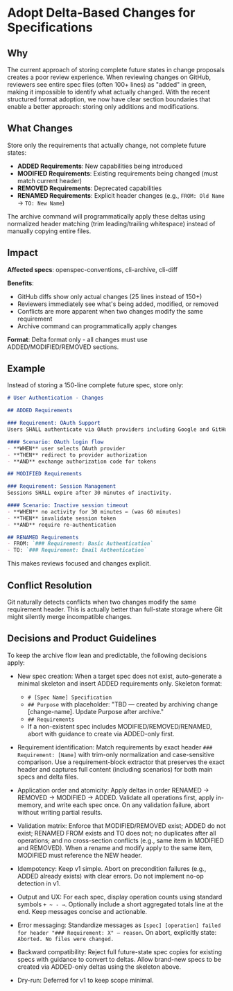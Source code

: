 # Adopt Delta-Based Changes for Specifications

## Why

The current approach of storing complete future states in change proposals creates a poor review experience. When reviewing changes on GitHub, reviewers see entire spec files (often 100+ lines) as "added" in green, making it impossible to identify what actually changed. With the recent structured format adoption, we now have clear section boundaries that enable a better approach: storing only additions and modifications.

## What Changes

Store only the requirements that actually change, not complete future states:

- **ADDED Requirements**: New capabilities being introduced
- **MODIFIED Requirements**: Existing requirements being changed (must match current header)
- **REMOVED Requirements**: Deprecated capabilities
- **RENAMED Requirements**: Explicit header changes (e.g., `FROM: Old Name` → `TO: New Name`)

The archive command will programmatically apply these deltas using normalized header matching (trim leading/trailing whitespace) instead of manually copying entire files.

## Impact

**Affected specs**: openspec-conventions, cli-archive, cli-diff

**Benefits**:
- GitHub diffs show only actual changes (25 lines instead of 150+)
- Reviewers immediately see what's being added, modified, or removed
- Conflicts are more apparent when two changes modify the same requirement
- Archive command can programmatically apply changes

**Format**: Delta format only - all changes must use ADDED/MODIFIED/REMOVED sections.

## Example

Instead of storing a 150-line complete future spec, store only:

```markdown
# User Authentication - Changes

## ADDED Requirements

### Requirement: OAuth Support
Users SHALL authenticate via OAuth providers including Google and GitHub.

#### Scenario: OAuth login flow
- **WHEN** user selects OAuth provider
- **THEN** redirect to provider authorization
- **AND** exchange authorization code for tokens

## MODIFIED Requirements

### Requirement: Session Management
Sessions SHALL expire after 30 minutes of inactivity.

#### Scenario: Inactive session timeout  
- **WHEN** no activity for 30 minutes ← (was 60 minutes)
- **THEN** invalidate session token
- **AND** require re-authentication

## RENAMED Requirements
- FROM: `### Requirement: Basic Authentication`
- TO: `### Requirement: Email Authentication`
```

This makes reviews focused and changes explicit.

## Conflict Resolution

Git naturally detects conflicts when two changes modify the same requirement header. This is actually better than full-state storage where Git might silently merge incompatible changes.

## Decisions and Product Guidelines

To keep the archive flow lean and predictable, the following decisions apply:

- New spec creation: When a target spec does not exist, auto-generate a minimal skeleton and insert ADDED requirements only. Skeleton format:
  - `# [Spec Name] Specification`
  - `## Purpose` with placeholder: "TBD — created by archiving change [change-name]. Update Purpose after archive."
  - `## Requirements`
  - If a non-existent spec includes MODIFIED/REMOVED/RENAMED, abort with guidance to create via ADDED-only first.

- Requirement identification: Match requirements by exact header `### Requirement: [Name]` with trim-only normalization and case-sensitive comparison. Use a requirement-block extractor that preserves the exact header and captures full content (including scenarios) for both main specs and delta files.

- Application order and atomicity: Apply deltas in order RENAMED → REMOVED → MODIFIED → ADDED. Validate all operations first, apply in-memory, and write each spec once. On any validation failure, abort without writing partial results.

- Validation matrix: Enforce that MODIFIED/REMOVED exist; ADDED do not exist; RENAMED FROM exists and TO does not; no duplicates after all operations; and no cross-section conflicts (e.g., same item in MODIFIED and REMOVED). When a rename and modify apply to the same item, MODIFIED must reference the NEW header.

- Idempotency: Keep v1 simple. Abort on precondition failures (e.g., ADDED already exists) with clear errors. Do not implement no-op detection in v1.

- Output and UX: For each spec, display operation counts using standard symbols `+ ~ - →`. Optionally include a short aggregated totals line at the end. Keep messages concise and actionable.

- Error messaging: Standardize messages as `[spec] [operation] failed for header "### Requirement: X" — reason`. On abort, explicitly state: `Aborted. No files were changed.`

- Backward compatibility: Reject full future-state spec copies for existing specs with guidance to convert to deltas. Allow brand-new specs to be created via ADDED-only deltas using the skeleton above.

- Dry-run: Deferred for v1 to keep scope minimal.